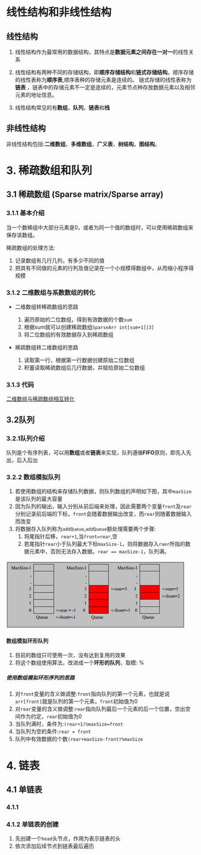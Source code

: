 # 线性结构和非线性结构

## 线性结构

1. 线性结构作为最常用的数据结构，其特点是**数据元素之间存在一对一**的线性关系

2. 线性结构有两种不同的存储结构，即**顺序存储结构**和**链式存储结构**。顺序存储的线性表称为**顺序表**,顺序表种的存储元素是连续的。 链式存储的线性表称为**链表**
   ，链表中的存储元素不一定是连续的，元素节点种存放数据元素以及相邻元素的地址信息。

3. 线性结构常见的有**数组**，**队列**，**链表**和**栈**

## 非线性结构

非线性结构包括:**二维数组**，**多维数组**，**广义表**，**树结构**，**图结构**。

# 3. 稀疏数组和队列

## 3.1 稀疏数组 (Sparse matrix/Sparse array)

### 3.1.1 基本介绍

当一个数稀组中大部分元素是0，或者为同一个值的数组时，可以使用稀疏数组来保存该数组。

稀疏数组的处理方法:

1. 记录数组有几行几列，有多少不同的值
2. 把具有不同值的元素的行列及值记录在一个小规模得数组中，从而缩小程序得规模

### 3.1.2 二维数组与系数数组的转化

* 二维数组转稀疏数组的思路
    1. 遍历原始的二位数组，得到有效数据的个数`sum`
    2. 根据sum就可以创建稀疏数组`SparseArr int[sum+1][3]`
    3. 将二位数组的有效数据存入到稀疏数组

* 稀疏数组转二维数组的思路
    1. 读取第一行，根据第一行数据创建原始二位数组
    2. 积蓄读取稀疏数组后几行数据，并赋给原始二位数组

### 3.1.3 代码

[二维数组与稀疏数组相互转化](src/com/yijie/sparsearray/SparseArray.java)

## 3.2队列

### 3.2.1队列介绍

队列是个有序列表，可以用**数组**或者**链表**来实现，队列遵循**FIFO**原则，即先入先出，后入后出

### 3.2.2 数组模拟队列

1. 若使用数组的结构来存储队列数据，则队列数组的声明如下图，其中`maxSize`是该队列的最大容量
2. 因为队列的输出，输入分别从前后端来处理，因此需要两个变量`front`及`rear`分别记录前后端的下标，`front`会随着数据输出改变，而`rear`则随着数据输入而改变
3. 将数据存入队列称为`addQueue`,`addQueue`额处理需要两个步骤:
    1. 将尾指针后移，`rear+1`,当`front=rear`,空
    2. 若尾指针`rear`小于队列最大下标`maxSize-1`，则将数据存入`raer`所指的数据元素中，否则无法存入数据。`rear == maxSize-1`，队列满。

![Example of queue](src/image/Queue.png "Queue")

#### 数组模拟环形队列
1. 目前的数组只可使用一次，没有达到复用的效果
2. 将这个数组使用算法，改进成一个**环形的队列**，取模: %
##### 使用数组模拟环形序列的思路
1. 对`front`变量的含义做调整:`front`指向队列的第一个元素，也就是说`arr[front]`就是队列的第一个元素，`front`初始值为0
2. 对`rear`变量的含义做调整:`rear`指向队列最后一个元素的后一个位置，空出空间作为约定，`rear`初始值为0
3. 当队列满时，条件为:`(rear+1)%maxSize=front`
4. 当队列为空的条件:`rear = front`
5. 队列中有效数据的个数`(rear+maxSize-front)%maxSize`

# 4. 链表
## 4.1 单链表
### 4.1.1
### 4.1.2 单链表的创建
1. 先创建一个`head`头节点，作用为表示链表的头
2. 依次添加后续节点到链表最后遍历